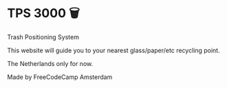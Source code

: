 # TPS 3000 🗑️
Trash Positioning System

This website will guide you to your nearest glass/paper/etc recycling point.

The Netherlands only for now.

Made by FreeCodeCamp Amsterdam
